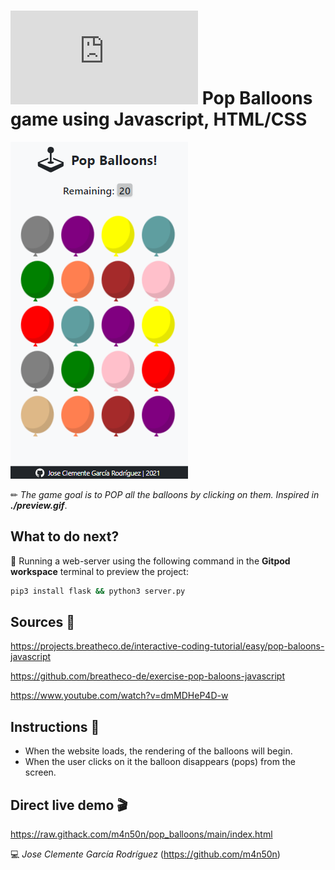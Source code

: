 # ![4Geeks Logo](http://assets.breatheco.de/apis/img/images.php?blob&random&cat=icon&tags=4geeks,16) Pop Balloons game using Javascript, HTML/CSS

![screenshot](https://raw.githubusercontent.com/m4n50n/pop_balloons/main/screenshot_preview.png)

✏ *The game goal is to POP all the balloons by clicking on them. Inspired in **./preview.gif***.

## What to do next?

📄 Running a web-server using the following command in the **Gitpod workspace** terminal to preview the project:

```sh
pip3 install flask && python3 server.py
```

## Sources 📌

<https://projects.breatheco.de/interactive-coding-tutorial/easy/pop-baloons-javascript>

<https://github.com/breatheco-de/exercise-pop-baloons-javascript>

<https://www.youtube.com/watch?v=dmMDHeP4D-w>

## Instructions 📄

* When the website loads, the rendering of the balloons will begin.
* When the user clicks on it the balloon disappears (pops) from the screen.

## Direct live demo 🎬

<https://raw.githack.com/m4n50n/pop_balloons/main/index.html>

💻 _Jose Clemente García Rodríguez_ (<https://github.com/m4n50n>)
